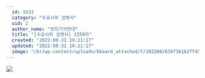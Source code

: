 ```yaml
---
  id: 1633
  category: "수요시위 성명서"
  uid: 2
  author_name: "정의기억연대"
  title: "[수요시위 성명서] 1559차"
  created: "2022-08-31 19:21:17"
  updated: "2022-08-31 19:21:17"
  image: "/kr/wp-content/uploads/kboard_attached/7/202208/630f36162ff455860868.jpg"
---
```

![](/kr/wp-content/uploads/kboard_attached/7/202208/630f36162ff455860868.jpg)